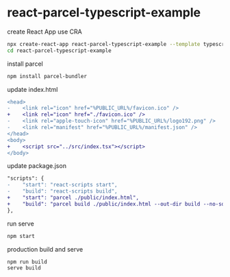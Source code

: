 # react-parcel-typescript-example

create React App use CRA

```sh
npx create-react-app react-parcel-typescript-example --template typescript
cd react-parcel-typescript-example
```

install parcel

```sh
npm install parcel-bundler
```

update index.html

```diff
<head>
-    <link rel="icon" href="%PUBLIC_URL%/favicon.ico" />
+    <link rel="icon" href="./favicon.ico" />
-    <link rel="apple-touch-icon" href="%PUBLIC_URL%/logo192.png" />
-    <link rel="manifest" href="%PUBLIC_URL%/manifest.json" />
</head>
<body>
+    <script src="../src/index.tsx"></script>
</body>
```

update package.json

```diff
"scripts": {
-    "start": "react-scripts start",
-    "build": "react-scripts build",
+    "start": "parcel ./public/index.html",
+    "build": "parcel build ./public/index.html --out-dir build --no-source-maps",
},
```

run serve

```sh
npm start
```

production build and serve

```sh
npm run build
serve build
```

